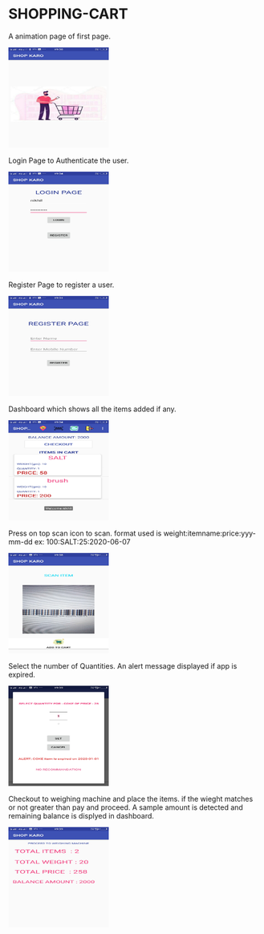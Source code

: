 # SHOPPING-CART


A animation page of first page.

<img src="images/Screenshot_20200607_193048.jpg" width="200" height="200" >

Login Page to Authenticate the user.

<img src="images/Screenshot_20200607_193442.jpg" width="200" height="200" >

Register Page to register a user.

<img src="images/Screenshot_20200607_193150.jpg" width="200" height="200" >

Dashboard which shows all the items added if any.

<img src="images/Screenshot_20200607_193446.jpg" width="200" height="200" >

Press on top scan icon to scan. format used is weight:itemname:price:yyy-mm-dd ex: 100:SALT:25:2020-06-07

<img src="images/Screenshot_20200607_193816.jpg" width="200" height="200" >

Select the number of Quantities. An alert message displayed if app is expired.

<img src="images/Screenshot_20200607_193904.jpg" width="200" height="200" >

Checkout to weighing machine and place the items. if the wieght matches or not greater than pay and proceed.
A sample amount is detected and remaining balance is displyed in dashboard.

<img src="images/Screenshot_20200607_193922.jpg" width="200" height="200" >
